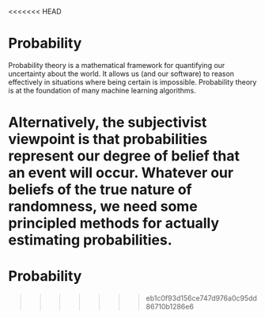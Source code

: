 <<<<<<< HEAD
# Probability

Probability theory is a mathematical framework for quantifying our uncertainty about the world. It allows us (and our software) to reason effectively in situations where being certain is impossible. Probability theory is at the foundation of many machine learning algorithms. 

 Alternatively, the subjectivist viewpoint is that probabilities represent our degree of belief that an event will occur. Whatever our beliefs of the true nature of randomness, we need some principled methods for actually estimating probabilities.
=======
# Probability
>>>>>>> eb1c0f93d156ce747d976a0c95dd86710b1286e6
